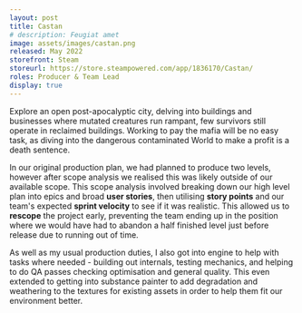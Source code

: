 ```yaml
---
layout: post
title: Castan
# description: Feugiat amet 
image: assets/images/castan.png
released: May 2022
storefront: Steam
storeurl: https://store.steampowered.com/app/1836170/Castan/
roles: Producer & Team Lead
display: true
---
```


Explore an open post-apocalyptic city, delving into buildings and businesses where mutated creatures run rampant, few survivors still operate in reclaimed buildings. Working to pay the mafia will be no easy task, as diving into the dangerous contaminated World to make a profit is a death sentence. 

<!-- Venture into overgrown wastes as you scavenge to survive.  -->

<!-- Building off the strong, established base of the lootashoota genre, plunging players into a vibrant, and heavily overgrown post apocalyptic world. With fun, fast paced arcade style shooting, challenging boss fights, and engaging weapon variety with makeshift, military grade, and even special weapons with their own unique mechanics and effects. -->

<!-- What really set's us apart, however, is that this is only half of our game. We'll be adding in shop management, and story driven questing, changing the player from a generic murder hobo, into a shopkeeper, trying to survive in this world just like everyone else. Get back from looting these dangerous wastes and charge the prices *you* want for the item's *you've* scavenged. Trade with other merchants for new weapons, and build up relationships with the people around town. Learn who they are, what they like, and tailor what you loot, and how you price it, to these individual people. You can even unlock quests unique to that person, each with their own storylines that can effect not just them, but the settlement as a whole. -->
In our original production plan, we had planned to produce two levels, however after scope analysis we realised this was likely outside of our available scope. This scope analysis involved breaking down our high level plan into epics and broad <b>user stories</b>, then utilising <b>story points</b> and our team's expected <b>sprint velocity</b> to see if it was realistic. This allowed us to <b>rescope</b> the project early, preventing the team ending up in the position where we would have had to abandon a half finished level just before release due to running out of time.

As well as my usual production duties, I also got into engine to help with tasks where needed - building out internals, testing mechanics, and helping to do QA passes checking optimisation and general quality. This even extended to getting into substance painter to add degradation and weathering to the textures for existing assets in order to help them fit our environment better.

<!-- several redesigns, each requiring scope replanning  -->

<!-- Talk about how boards were structured and maintained
Post mortem
Images of boards and charts -->
